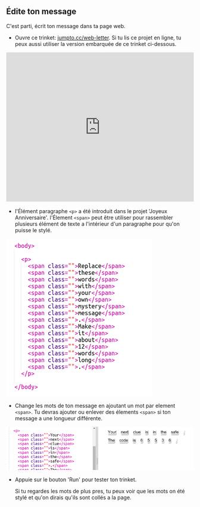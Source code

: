 ## Édite ton message

C'est parti, écrit ton message dans ta page web.

+ Ouvre ce trinket: <a href="http://jumpto.cc/web-letter" target="_blank">jumpto.cc/web-letter</a>. Si tu lis ce projet en ligne, tu peux aussi utiliser la version embarquée de ce trinket ci-dessous.

<div class="trinket">
  <iframe src="https://trinket.io/embed/html/b5fbcf112e" width="100%" height="400" frameborder="0" marginwidth="0" marginheight="0" allowfullscreen>
  </iframe>
</div>

+ l'Élément paragraphe `<p>` a été introduit dans le projet 'Joyeux Anniversaire'. l'Élement `<span>` peut être utiliser pour rassembler plusieurs élément de texte a l'intérieur d'un paragraphe pour qu'on puisse le stylé.

![screenshot](images/letter-placeholder.png)

+ Change les mots de ton message en ajoutant un mot par element `<span>`. Tu devras ajouter ou enlever des élements `<span>` si ton message a une longueur différente.

![screenshot](images/letter-message.png)

+ Appuie sur le bouton 'Run' pour tester ton trinket.

	Si tu regardes les mots de plus pres, tu peux voir que les mots on été stylé et qu'on dirais qu'ils sont collés a la page.

